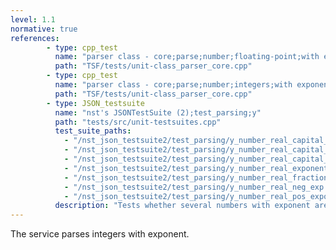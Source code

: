 ```yaml
---
level: 1.1
normative: true
references:
        - type: cpp_test
          name: "parser class - core;parse;number;floating-point;with exponent"
          path: "TSF/tests/unit-class_parser_core.cpp"
        - type: cpp_test
          name: "parser class - core;parse;number;integers;with exponent"
          path: "TSF/tests/unit-class_parser_core.cpp"
        - type: JSON_testsuite
          name: "nst's JSONTestSuite (2);test_parsing;y"
          path: "tests/src/unit-testsuites.cpp"
          test_suite_paths:
            - "/nst_json_testsuite2/test_parsing/y_number_real_capital_e.json"
            - "/nst_json_testsuite2/test_parsing/y_number_real_capital_e_neg_exp.json"
            - "/nst_json_testsuite2/test_parsing/y_number_real_capital_e_pos_exp.json"
            - "/nst_json_testsuite2/test_parsing/y_number_real_exponent.json"
            - "/nst_json_testsuite2/test_parsing/y_number_real_fraction_exponent.json"
            - "/nst_json_testsuite2/test_parsing/y_number_real_neg_exp.json"
            - "/nst_json_testsuite2/test_parsing/y_number_real_pos_exponent.json"
          description: "Tests whether several numbers with exponent are parsed without throwing an exception."
---
```


The service parses integers with exponent. 